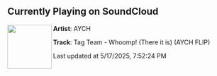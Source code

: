 ## Currently Playing on SoundCloud

[<img align="left" width="100" src="https://i1.sndcdn.com/artworks-W0oqi5vTiAQyH0py-fdyxQw-t500x500.jpg">](https://soundcloud.com/aychofficial/whoomp-there-it-is-aych-flip)

**Artist**: AYCH 

**Track**: Tag Team - Whoomp! (There it is) (AYCH FLIP)

Last updated at 5/17/2025, 7:52:24 PM
